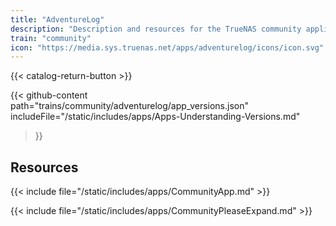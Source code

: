 ```yaml
---
title: "AdventureLog"
description: "Description and resources for the TrueNAS community application called AdventureLog."
train: "community"
icon: "https://media.sys.truenas.net/apps/adventurelog/icons/icon.svg"
---
```


{{< catalog-return-button >}}

{{< github-content 
    path="trains/community/adventurelog/app_versions.json"
    includeFile="/static/includes/apps/Apps-Understanding-Versions.md"
>}}

## Resources

{{< include file="/static/includes/apps/CommunityApp.md" >}}

{{< include file="/static/includes/apps/CommunityPleaseExpand.md" >}}
